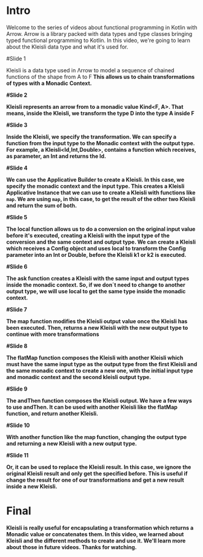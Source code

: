 # Intro

Welcome to the series of videos about functional programming in Kotlin with Arrow. 
Arrow is a library packed with data types and type classes bringing typed functional programming to Kotlin. 
In this video, we're going to learn about the Kleisli data type and what it's used for.

#Slide 1

Kleisli is a data type used in Λrrow to model a sequence of chained functions 
of the shape from A to F<B> 
This allows us to chain transformations of types with a Monadic Context.

#Slide 2

Kleisli represents an arrow from <D> to a monadic value Kind<F, A>.
That means, inside the Kleisli, we transform the type D into the type A inside F

#Slide 3

Inside the Kleisli, we specify the transformation.
We can specify a function from the input type to the Monadic context with the output type.
For example, a Kleisli<Id,Int,Double>,
contains a function which receives, as parameter, an Int and returns the Id<Double>.

#Slide 4

We can use the Applicative Builder to create a Kleisli. 
In this case, we specify the monadic context and the input type.
This creates a Kleisli Applicative Instance 
that we can use to create a Kleisli with functions like `map`.
We are using `map`, in this case, 
to get the result of the other two Kleisli and return the sum of both.

#Slide 5

The local function allows us to do a conversion on the original input value before it's executed, 
creating a Kleisli with the input type of the conversion and the same context and output type.
We can create a Kleisli which receives a Config object and uses local to transform 
the Config parameter into an Int or Double, before the Kleisli k1 or k2 is executed.

#Slide 6

The ask function creates a Kleisli with the same input and output types inside the monadic context.
So, if we don´t need to change to another output type, 
we will use local to get the same type inside the monadic context.

#Slide 7

The map function modifies the Kleisli output value once the Kleisli has been executed.
Then, returns a new Kleisli with the new output type to continue with more transformations

#Slide 8

The flatMap function composes the Kleisli with another Kleisli 
which must have the same input type as the output type 
from the first Kleisli and the same monadic context to create a new one,
with the initial input type and monadic context and the second kleisli output type.

#Slide 9

The andThen function composes the Kleisli output.
We have a few ways to use andThen.
It can be used with another Kleisli like the flatMap function, 
and return another Kleisli.

#Slide 10

With another function like the map function, 
changing the output type and returning a new Kleisli with a new output type.

#Slide 11

Or, it can be used to replace the Kleisli result.
In this case, we ignore the original Kleisli result and only get the specified before.
This is useful if change the result for one of our transformations 
and get a new result inside a new Kleisli.

# Final

Kleisli is really useful for encapsulating a transformation which returns a Monadic value or concatenates them.
In this video, we learned about Kleisli and the different methods to create and use it. 
We'll learn more about those in future videos. Thanks for watching.



